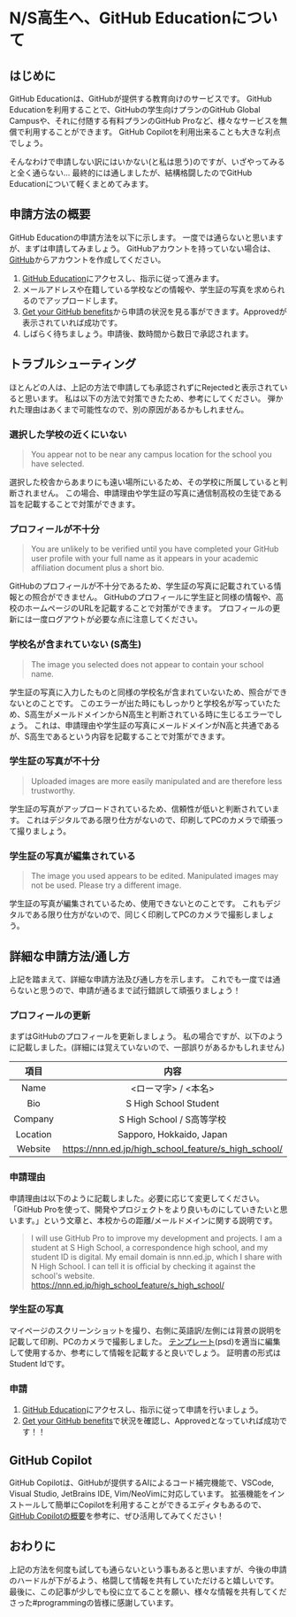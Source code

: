 # N/S高生へ、GitHub Educationについて

## はじめに

GitHub Educationは、GitHubが提供する教育向けのサービスです。
GitHub Educationを利用することで、GitHubの学生向けプランのGitHub Global Campusや、それに付随する有料プランのGitHub Proなど、様々なサービスを無償で利用することができます。
GitHub Copilotを利用出来ることも大きな利点でしょう。

そんなわけで申請しない訳にはいかない(と私は思う)のですが、いざやってみると全く通らない...
最終的には通しましたが、結構格闘したのでGitHub Educationについて軽くまとめてみます。

## 申請方法の概要

GitHub Educationの申請方法を以下に示します。
一度では通らないと思いますが、まずは申請してみましょう。
GitHubアカウントを持っていない場合は、[GitHub](https://github.com/)からアカウントを作成してください。

1. [GitHub Education](https://education.github.com/)にアクセスし、指示に従って進みます。
2. メールアドレスや在籍している学校などの情報や、学生証の写真を求められるのでアップロードします。
3. [Get your GitHub benefits](https://education.github.com/discount_requests/application)から申請の状況を見る事ができます。Approvedが表示されていれば成功です。
4. しばらく待ちましょう。申請後、数時間から数日で承認されます。

## トラブルシューティング

ほとんどの人は、上記の方法で申請しても承認されずにRejectedと表示されていると思います。
私は以下の方法で対策できたため、参考にしてください。
弾かれた理由はあくまで可能性なので、別の原因があるかもしれません。

### 選択した学校の近くにいない

> You appear not to be near any campus location for the school you have selected.

選択した校舎からあまりにも遠い場所にいるため、その学校に所属していると判断されません。
この場合、申請理由や学生証の写真に通信制高校の生徒である旨を記載することで対策ができます。

### プロフィールが不十分

> You are unlikely to be verified until you have completed your GitHub user profile with your full name as it appears in your academic affiliation document plus a short bio.

GitHubのプロフィールが不十分であるため、学生証の写真に記載されている情報との照合ができません。
GitHubのプロフィールに学生証と同様の情報や、高校のホームページのURLを記載することで対策ができます。
プロフィールの更新には一度ログアウトが必要な点に注意してください。

### 学校名が含まれていない (S高生)

> The image you selected does not appear to contain your school name.

学生証の写真に入力したものと同様の学校名が含まれていないため、照合ができないとのことです。
このエラーが出た時にもしっかりと学校名が写っていたため、S高生がメールドメインからN高生と判断されている時に生じるエラーでしょう。
これは、申請理由や学生証の写真にメールドメインがN高と共通であるが、S高生であるという内容を記載することで対策ができます。

### 学生証の写真が不十分

> Uploaded images are more easily manipulated and are therefore less trustworthy.

学生証の写真がアップロードされているため、信頼性が低いと判断されています。
これはデジタルである限り仕方がないので、印刷してPCのカメラで頑張って撮りましょう。

### 学生証の写真が編集されている

> The image you used appears to be edited. Manipulated images may not be used. Please try a different image.

学生証の写真が編集されているため、使用できないとのことです。
これもデジタルである限り仕方がないので、同じく印刷してPCのカメラで撮影しましょう。

## 詳細な申請方法/通し方

上記を踏まえて、詳細な申請方法及び通し方を示します。
これでも一度では通らないと思うので、申請が通るまで試行錯誤して頑張りましょう！

### プロフィールの更新

まずはGitHubのプロフィールを更新しましょう。
私の場合ですが、以下のように記載しました。(詳細には覚えていないので、一部誤りがあるかもしれません)

| 項目 | 内容 |
| :-: | :-: |
| Name | <ローマ字> / <本名> |
| Bio | S High School Student |
| Company | S High School / S高等学校 |
| Location | Sapporo, Hokkaido, Japan |
| Website | https://nnn.ed.jp/high_school_feature/s_high_school/ |

### 申請理由

申請理由は以下のように記載しました。必要に応じて変更してください。
「GitHub Proを使って、開発やプロジェクトをより良いものにしていきたいと思います。」という文章と、本校からの距離/メールドメインに関する説明です。

> I will use GitHub Pro to improve my development and projects.
> I am a student at S High School, a correspondence high school, and my student ID is digital.
> My email domain is nnn.ed.jp, which I share with N High School.
> I can tell it is official by checking it against the school's website.
> https://nnn.ed.jp/high_school_feature/s_high_school/

### 学生証の写真

マイページのスクリーンショットを撮り、右側に英語訳/左側には背景の説明を記載して印刷、PCのカメラで撮影しました。
[テンプレート](https://github.com/ifq7vj/github-education/blob/main/student_card.psd)(psd)を適当に編集して使用するか、参考にして情報を記載すると良いでしょう。
証明書の形式はStudent Idです。

### 申請

1. [GitHub Education](https://education.github.com/)にアクセスし、指示に従って申請を行いましょう。
2. [Get your GitHub benefits](https://education.github.com/discount_requests/application)で状況を確認し、Approvedとなっていれば成功です！！

## GitHub Copilot

GitHub Copilotは、GitHubが提供するAIによるコード補完機能で、VSCode, Visual Studio, JetBrains IDE, Vim/NeoVimに対応しています。
拡張機能をインストールして簡単にCopilotを利用することができるエディタもあるので、[GitHub Copilotの概要](https://docs.github.com/ja/copilot/getting-started-with-github-copilot)を参考に、ぜひ活用してみてください！

## おわりに

上記の方法を何度も試しても通らないという事もあると思いますが、今後の申請のハードルが下がるよう、格闘して情報を共有していただけると嬉しいです。
最後に、この記事が少しでも役に立てることを願い、様々な情報を共有してくださった#programmingの皆様に感謝しています。
